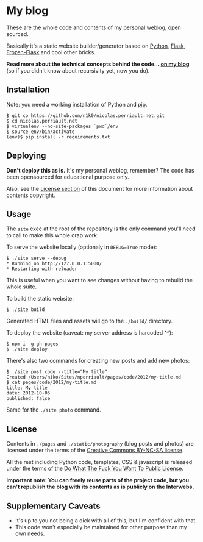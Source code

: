 My blog
=======

These are the whole code and contents of my [personal weblog](https://nicolas.perriault.net/), open sourced.

Basically it's a static website builder/generator based on [Python](http://python.org/), [Flask](http://flask.pocoo.org/), [Frozen-Flask](http://packages.python.org/Frozen-Flask/) and cool other bricks.

**Read more about the technical concepts behind the code… [on my blog](https://nicolas.perriault.net/code/2012/dead-easy-yet-powerful-static-website-generator-with-flask/)** (so if you didn't know about recursivity yet, now you do).

Installation
------------

Note: you need a working installation of Python and [pip](http://pypi.python.org/pypi/pip).

    $ git co https://github.com/n1k0/nicolas.perriault.net.git
    $ cd nicolas.perriault.net
    $ virtualenv --no-site-packages `pwd`/env
    $ source env/bin/activate
    (env)$ pip install -r requirements.txt

Deploying
---------

**Don't deploy this as is.** It's my personal weblog, remember? The code has been opensourced for educational purpose only.

Also, see the [License section](#license) of this document for more information about contents copyright.

Usage
-----

The `site` exec at the root of the repository is the only command you'll need to call to make this whole crap work:

To serve the website locally (optionaly in `DEBUG=True` mode):

    $ ./site serve --debug
    * Running on http://127.0.0.1:5000/
    * Restarting with reloader

This is useful when you want to see changes without having to rebuild the whole suite.

To build the static website:

    $ ./site build

Generated HTML files and assets will go to the `./build/` directory.

To deploy the website (caveat: my server address is harcoded ^^):

    $ npm i -g gh-pages
    $ ./site deploy

There's also two commands for creating new posts and add new photos:

    $ ./site post code --title="My title"
    Created /Users/niko/Sites/nperriault/pages/code/2012/my-title.md
    $ cat pages/code/2012/my-title.md
    title: My title
    date: 2012-10-05
    published: false

Same for the `./site photo` command.

License
-------

Contents in `./pages` and `./static/photography` (blog posts and photos) are licensed under the terms of the [Creative Commons BY-NC-SA license](http://creativecommons.org/licenses/by-nc-sa/3.0/).

All the rest including Python code, templates, CSS & javascript is released under the terms of the [Do What The Fuck You Want To Public License](http://sam.zoy.org/wtfpl/).

**Important note: You can freely reuse parts of the project code, but you can't republish the blog with its contents as is publicly on the Interwebs.**

Supplementary Caveats
---------------------

- It's up to you not being a dick with all of this, but I'm confident with that.
- This code won't especially be maintained for other purpose than my own needs.
